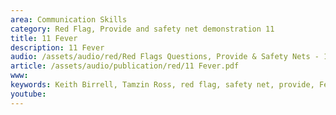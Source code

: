 ```yaml
---
area: Communication Skills
category: Red Flag, Provide and safety net demonstration 11
title: 11 Fever
description: 11 Fever
audio: /assets/audio/red/Red Flags Questions, Provide & Safety Nets - 11 Fever in childhood - MQ.mp3
article: /assets/audio/publication/red/11 Fever.pdf
www: 
keywords: Keith Birrell, Tamzin Ross, red flag, safety net, provide, Fever
youtube: 
--- 
```

